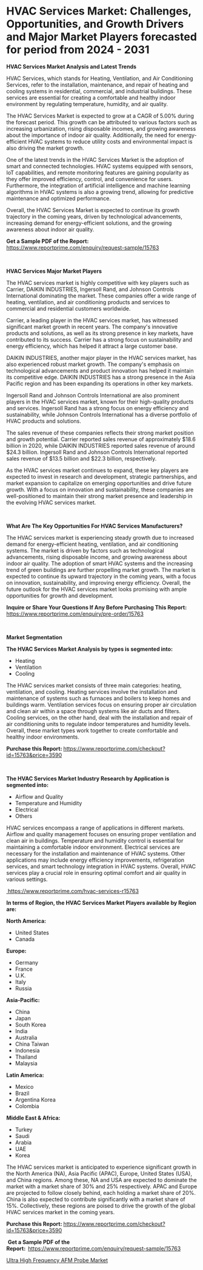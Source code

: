 <p><h1>HVAC Services Market: Challenges, Opportunities, and Growth Drivers and Major Market Players forecasted for period from 2024 - 2031</h1></p><p><strong>HVAC Services Market Analysis and Latest Trends</strong></p>
<p><p>HVAC Services, which stands for Heating, Ventilation, and Air Conditioning Services, refer to the installation, maintenance, and repair of heating and cooling systems in residential, commercial, and industrial buildings. These services are essential for creating a comfortable and healthy indoor environment by regulating temperature, humidity, and air quality.</p><p>The HVAC Services Market is expected to grow at a CAGR of 5.00% during the forecast period. This growth can be attributed to various factors such as increasing urbanization, rising disposable incomes, and growing awareness about the importance of indoor air quality. Additionally, the need for energy-efficient HVAC systems to reduce utility costs and environmental impact is also driving the market growth.</p><p>One of the latest trends in the HVAC Services Market is the adoption of smart and connected technologies. HVAC systems equipped with sensors, IoT capabilities, and remote monitoring features are gaining popularity as they offer improved efficiency, control, and convenience for users. Furthermore, the integration of artificial intelligence and machine learning algorithms in HVAC systems is also a growing trend, allowing for predictive maintenance and optimized performance.</p><p>Overall, the HVAC Services Market is expected to continue its growth trajectory in the coming years, driven by technological advancements, increasing demand for energy-efficient solutions, and the growing awareness about indoor air quality.</p></p>
<p><strong>Get a Sample PDF of the Report:&nbsp;</strong> <a href="https://www.reportprime.com/enquiry/request-sample/15763">https://www.reportprime.com/enquiry/request-sample/15763</a></p>
<p>&nbsp;</p>
<p><strong>HVAC Services Major Market Players</strong></p>
<p><p>The HVAC services market is highly competitive with key players such as Carrier, DAIKIN INDUSTRIES, Ingersoll Rand, and Johnson Controls International dominating the market. These companies offer a wide range of heating, ventilation, and air conditioning products and services to commercial and residential customers worldwide.</p><p>Carrier, a leading player in the HVAC services market, has witnessed significant market growth in recent years. The company's innovative products and solutions, as well as its strong presence in key markets, have contributed to its success. Carrier has a strong focus on sustainability and energy efficiency, which has helped it attract a large customer base.</p><p>DAIKIN INDUSTRIES, another major player in the HVAC services market, has also experienced robust market growth. The company's emphasis on technological advancements and product innovation has helped it maintain its competitive edge. DAIKIN INDUSTRIES has a strong presence in the Asia Pacific region and has been expanding its operations in other key markets.</p><p>Ingersoll Rand and Johnson Controls International are also prominent players in the HVAC services market, known for their high-quality products and services. Ingersoll Rand has a strong focus on energy efficiency and sustainability, while Johnson Controls International has a diverse portfolio of HVAC products and solutions.</p><p>The sales revenue of these companies reflects their strong market position and growth potential. Carrier reported sales revenue of approximately $18.6 billion in 2020, while DAIKIN INDUSTRIES reported sales revenue of around $24.3 billion. Ingersoll Rand and Johnson Controls International reported sales revenue of $13.5 billion and $22.3 billion, respectively.</p><p>As the HVAC services market continues to expand, these key players are expected to invest in research and development, strategic partnerships, and market expansion to capitalize on emerging opportunities and drive future growth. With a focus on innovation and sustainability, these companies are well-positioned to maintain their strong market presence and leadership in the evolving HVAC services market.</p></p>
<p>&nbsp;</p>
<p><strong>What Are The Key Opportunities For HVAC Services Manufacturers?</strong></p>
<p><p>The HVAC services market is experiencing steady growth due to increased demand for energy-efficient heating, ventilation, and air conditioning systems. The market is driven by factors such as technological advancements, rising disposable income, and growing awareness about indoor air quality. The adoption of smart HVAC systems and the increasing trend of green buildings are further propelling market growth. The market is expected to continue its upward trajectory in the coming years, with a focus on innovation, sustainability, and improving energy efficiency. Overall, the future outlook for the HVAC services market looks promising with ample opportunities for growth and development.</p></p>
<p><strong>Inquire or Share Your Questions If Any Before Purchasing This Report:</strong> <a href="https://www.reportprime.com/enquiry/pre-order/15763">https://www.reportprime.com/enquiry/pre-order/15763</a></p>
<p>&nbsp;</p>
<p><strong>Market Segmentation</strong></p>
<p><strong>The HVAC Services Market Analysis by types is segmented into:</strong></p>
<p><ul><li>Heating</li><li>Ventilation</li><li>Cooling</li></ul></p>
<p><p>The HVAC services market consists of three main categories: heating, ventilation, and cooling. Heating services involve the installation and maintenance of systems such as furnaces and boilers to keep homes and buildings warm. Ventilation services focus on ensuring proper air circulation and clean air within a space through systems like air ducts and filters. Cooling services, on the other hand, deal with the installation and repair of air conditioning units to regulate indoor temperatures and humidity levels. Overall, these market types work together to create comfortable and healthy indoor environments.</p></p>
<p><strong>Purchase this Report:&nbsp;</strong><a href="https://www.reportprime.com/checkout?id=15763&price=3590">https://www.reportprime.com/checkout?id=15763&price=3590</a></p>
<p>&nbsp;</p>
<p><strong>The HVAC Services Market Industry Research by Application is segmented into:</strong></p>
<p><ul><li>Airflow and Quality</li><li>Temperature and Humidity</li><li>Electrical</li><li>Others</li></ul></p>
<p><p>HVAC services encompass a range of applications in different markets. Airflow and quality management focuses on ensuring proper ventilation and clean air in buildings. Temperature and humidity control is essential for maintaining a comfortable indoor environment. Electrical services are necessary for the installation and maintenance of HVAC systems. Other applications may include energy efficiency improvements, refrigeration services, and smart technology integration in HVAC systems. Overall, HVAC services play a crucial role in ensuring optimal comfort and air quality in various settings.</p></p>
<p><a href="https://www.reportprime.com/hvac-services-r15763">&nbsp;https://www.reportprime.com/hvac-services-r15763</a></p>
<p><strong>In terms of Region, the HVAC Services Market Players available by Region are:</strong></p>
<p>
    <p> <strong> North America: </strong>
        <ul>
            <li>United States</li>
            <li>Canada</li>
        </ul>
        </p> 
    <p> <strong> Europe: </strong>
        <ul>
            <li>Germany</li>
            <li>France</li>
            <li>U.K.</li>
            <li>Italy</li>
            <li>Russia</li>
        </ul>
        </p> 
    <p> <strong> Asia-Pacific: </strong>
        <ul>
            <li>China</li>
            <li>Japan</li>
            <li>South Korea</li>
            <li>India</li>
            <li>Australia</li>
            <li>China Taiwan</li>
            <li>Indonesia</li>
            <li>Thailand</li>
            <li>Malaysia</li>
        </ul>
        </p> 
    <p> <strong> Latin America: </strong>
        <ul>
            <li>Mexico</li>
            <li>Brazil</li>
            <li>Argentina Korea</li>
            <li>Colombia</li>
        </ul>
        </p> 
    <p> <strong> Middle East & Africa: </strong>
        <ul>
            <li>Turkey</li>
            <li>Saudi</li>
            <li>Arabia</li>
            <li>UAE</li>
            <li>Korea</li>
        </ul>
    </p>
    </p>
<p><p>The HVAC services market is anticipated to experience significant growth in the North America (NA), Asia Pacific (APAC), Europe, United States (USA), and China regions. Among these, NA and USA are expected to dominate the market with a market share of 30% and 25% respectively. APAC and Europe are projected to follow closely behind, each holding a market share of 20%. China is also expected to contribute significantly with a market share of 15%. Collectively, these regions are poised to drive the growth of the global HVAC services market in the coming years.</p></p>
<p><strong>Purchase this Report: </strong><a href="https://www.reportprime.com/checkout?id=15763&price=3590">https://www.reportprime.com/checkout?id=15763&price=3590</a></p>
<p>&nbsp;<strong>Get a Sample PDF of the Report:&nbsp;&nbsp;</strong><a href="https://www.reportprime.com/enquiry/request-sample/15763">https://www.reportprime.com/enquiry/request-sample/15763</a></p>
<p><strong></strong></p>
<p><p><a href="https://sudsy-motorcycle-bbc.notion.site/Ultra-High-Frequency-AFM-Probe-Market-Analysis-Its-CAGR-Market-Segmentation-and-Global-Industry-Ov-8d444f80bda7436fb0e964c289cdd2a8">Ultra High Frequency AFM Probe Market</a></p></p>